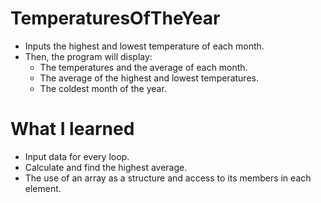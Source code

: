 # TemperaturesOfTheYear
* Inputs the highest and lowest temperature of each month.
* Then, the program will display:
  * The temperatures and the average of each month.
  * The average of the highest and lowest temperatures.
  * The coldest month of the year.
# What I learned
* Input data for every loop.
* Calculate and find the highest average.
* The use of an array as a structure and access to its members in each element.
